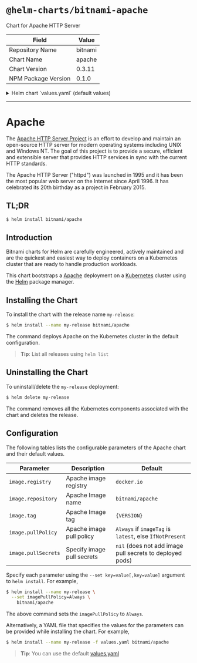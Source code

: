 # `@helm-charts/bitnami-apache`

Chart for Apache HTTP Server

| Field               | Value   |
| ------------------- | ------- |
| Repository Name     | bitnami |
| Chart Name          | apache  |
| Chart Version       | 0.3.11  |
| NPM Package Version | 0.1.0   |

<details>

<summary>Helm chart `values.yaml` (default values)</summary>

```yaml
## Bitnami Apache image version
## ref: https://hub.docker.com/r/bitnami/apache/tags/
##
image:
  registry: docker.io
  repository: bitnami/apache
  tag: 2.4.33
  ## Specify a imagePullPolicy
  ## Defaults to 'Always' if image tag is 'latest', else set to 'IfNotPresent'
  ## ref: http://kubernetes.io/docs/user-guide/images/#pre-pulling-images
  ##
  pullPolicy: IfNotPresent
  ## Optionally specify an array of imagePullSecrets.
  ## Secrets must be manually created in the namespace.
  ## ref: https://kubernetes.io/docs/tasks/configure-pod-container/pull-image-private-registry/
  ##
  # pullSecrets:
  #   - myRegistrKeySecretName
```

</details>

---

# Apache

The [Apache HTTP Server Project](https://httpd.apache.org/) is an effort to develop and maintain an open-source HTTP server for modern operating systems including UNIX and Windows NT. The goal of this project is to provide a secure, efficient and extensible server that provides HTTP services in sync with the current HTTP standards.

The Apache HTTP Server ("httpd") was launched in 1995 and it has been the most popular web server on the Internet since April 1996. It has celebrated its 20th birthday as a project in February 2015.

## TL;DR

```bash
$ helm install bitnami/apache
```

## Introduction

Bitnami charts for Helm are carefully engineered, actively maintained and are the quickest and easiest way to deploy containers on a Kubernetes cluster that are ready to handle production workloads.

This chart bootstraps a [Apache](https://github.com/bitnami/bitnami-docker-apache) deployment on a [Kubernetes](http://kubernetes.io) cluster using the [Helm](https://helm.sh) package manager.

## Installing the Chart

To install the chart with the release name `my-release`:

```bash
$ helm install --name my-release bitnami/apache
```

The command deploys Apache on the Kubernetes cluster in the default configuration.

> **Tip**: List all releases using `helm list`

## Uninstalling the Chart

To uninstall/delete the `my-release` deployment:

```bash
$ helm delete my-release
```

The command removes all the Kubernetes components associated with the chart and deletes the release.

## Configuration

The following tables lists the configurable parameters of the Apache chart and their default values.

| Parameter           | Description                | Default                                                  |
| ------------------- | -------------------------- | -------------------------------------------------------- |
| `image.registry`    | Apache image registry      | `docker.io`                                              |
| `image.repository`  | Apache Image name          | `bitnami/apache`                                         |
| `image.tag`         | Apache Image tag           | `{VERSION}`                                              |
| `image.pullPolicy`  | Apache image pull policy   | `Always` if `imageTag` is `latest`, else `IfNotPresent`  |
| `image.pullSecrets` | Specify image pull secrets | `nil` (does not add image pull secrets to deployed pods) |

Specify each parameter using the `--set key=value[,key=value]` argument to `helm install`. For example,

```bash
$ helm install --name my-release \
  --set imagePullPolicy=Always \
    bitnami/apache
```

The above command sets the `imagePullPolicy` to `Always`.

Alternatively, a YAML file that specifies the values for the parameters can be provided while installing the chart. For example,

```bash
$ helm install --name my-release -f values.yaml bitnami/apache
```

> **Tip**: You can use the default [values.yaml](values.yaml)
